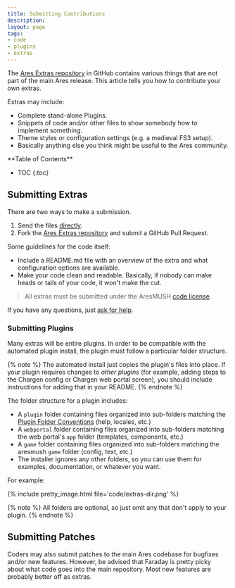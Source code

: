```yaml
---
title: Submitting Contributions
description: 
layout: page
tags:
- code
- plugins
- extras
---
```


The [Ares Extras repository](https://github.com/AresMUSH/ares-extras) in GitHub contains various things that are not part of the main Ares release.  This article tells you how to contribute your own extras.

Extras may include:

* Complete stand-alone Plugins.
* Snippets of code and/or other files to show somebody how to implement something.
* Theme styles or configuration settings (e.g. a medieval FS3 setup).
* Basically anything else you think might be useful to the Ares community.

<div id="inline_toc" markdown="1">
**Table of Contents**

* TOC
{:toc}
</div>

## Submitting Extras

There are two ways to make a submission.

1. Send the files [directly](/feedback.html).
2. Fork the [Ares Extras repository](https://github.com/AresMUSH/ares-extras) and submit a GitHub Pull Request.

Some guidelines for the code itself:

* Include a README.md file with an overview of the extra and what configuration options are available.
* Make your code clean and readable.  Basically, if nobody can make heads or tails of your code, it won't make the cut.

> All extras must be submitted under the AresMUSH [code license](/license.html).

If you have any questions, just [ask for help](/feedback.html).

### Submitting Plugins

Many extras will be entire plugins.  In order to be compatible with the automated plugin install, the plugin must follow a particular folder structure.

{% note %} 
The automated install just copies the plugin's files into place.  If your plugin requires changes to _other plugins_ (for example, adding steps to the Chargen config or Chargen web portal screen), you should include instructions for adding that in your README.
{% endnote %}

The folder structure for a plugin includes:

* A `plugin` folder containing files organized into sub-folders matching the [Plugin Folder Conventions](/tutorials/code/plugins.html) (help, locales, etc.)
* A `webportal` folder containing files organized into sub-folders matching the web portal's `app` folder (templates, components, etc.)
* A `game` folder containing files organized into sub-folders matching the aresmush `game` folder (config, text, etc.)
* The installer ignores any other folders, so you can use them for examples, documentation, or whatever you want.

For example:

{% include pretty_image.html file='code/extras-dir.png' %}

{% note %} 
All folders are optional, so just omit any that don't apply to your plugin.
{% endnote %}

## Submitting Patches

Coders may also submit patches to the main Ares codebase for bugfixes and/or new features.  However, be advised that Faraday is pretty picky about what code goes into the main repository.  Most new features are probably better off as extras.